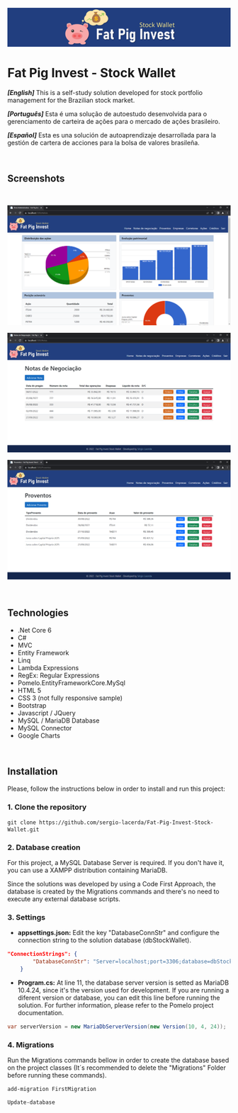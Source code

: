 ![Fat Pig Invest - Stock Wallet Logo](https://github.com/sergio-lacerda/Fat-Pig-Invest-Stock-Wallet/blob/master/Preview/logo.png "Fat Pig Invest - Stock Wallet Logo")

# Fat Pig Invest - Stock Wallet

_**[English]**_ This is a self-study solution developed for stock portfolio management for the Brazilian stock market. 

_**[Português]**_ Esta é uma solução de autoestudo desenvolvida para o gerenciamento de carteira de ações para o mercado de ações brasileiro. 

_**[Español]**_ Esta es una solución de autoaprendizaje desarrollada para la gestión de cartera de acciones para la bolsa de valores brasileña.

<br />

## Screenshots 
<br />

![Fat Pig Invest - Stock Wallet Main Page](https://github.com/sergio-lacerda/Fat-Pig-Invest-Stock-Wallet/blob/master/Preview/Index.png "Fat Pig Invest - Stock Wallet Main Page")

![Fat Pig Invest - Stock Wallet Orders](https://github.com/sergio-lacerda/Fat-Pig-Invest-Stock-Wallet/blob/master/Preview/NotasDeNegociacao.png "Fat Pig Invest - Stock Wallet Orders")

![Fat Pig Invest - Stock Wallet Earnings](https://github.com/sergio-lacerda/Fat-Pig-Invest-Stock-Wallet/blob/master/Preview/Proventos.png "Fat Pig Invest - Stock Wallet Earnings")

<br />

## Technologies 

- .Net Core 6
- C#
- MVC
- Entity Framework
- Linq
- Lambda Expressions
- RegEx: Regular Expressions
- Pomelo.EntityFrameworkCore.MySql
- HTML 5
- CSS 3 (not fully responsive sample)
- Bootstrap
- Javascript / JQuery
- MySQL / MariaDB Database
- MySQL Connector
- Google Charts

<br />

## Installation

Please, follow the instructions below in order to install and run this project:

    
### 1. Clone the repository

```console
git clone https://github.com/sergio-lacerda/Fat-Pig-Invest-Stock-Wallet.git
```

   
### 2. Database creation

For this project, a MySQL Database Server is required. If you don't have it, you can use a XAMPP distribution containing MariaDB.

Since the solutions was developed by using a Code First Approach, the database is created by the Migrations commands and there's no need to execute any external database scripts.

   
### 3. Settings

- **appsettings.json:** Edit the key "DatabaseConnStr" and configure the connection string to the solution database (dbStockWallet).

```json
"ConnectionStrings": {
        "DatabaseConnStr": "Server=localhost;port=3306;database=dbStockWallet;uid=root;password=''"
    }
```

- **Program.cs:** At line 11, the database server version is setted as MariaDB 10.4.24, since it's the version used for development. If you are running a diferent version or database, you can edit this line before running the solution. For further information, please refer to the Pomelo project documentation.

```csharp
var serverVersion = new MariaDbServerVersion(new Version(10, 4, 24));
```


### 4. Migrations

Run the Migrations commands bellow in order to create the database based on the project classes (It´s recommended to delete the "Migrations" Folder before running these commands).

```console
add-migration FirstMigration
```
```console
Update-database
```